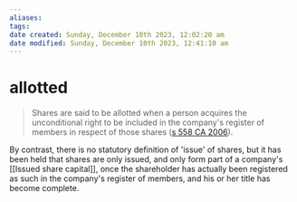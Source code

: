 ```yaml
---
aliases: 
tags: 
date created: Sunday, December 10th 2023, 12:02:20 am
date modified: Sunday, December 10th 2023, 12:41:10 am
---
```


# allotted

> Shares are said to be allotted when a person acquires the unconditional right to be included in the company's register of members in respect of those shares ([s 558 CA 2006](https://www.legislation.gov.uk/ukpga/2006/46/section/558)).

By contrast, there is no statutory definition of 'issue' of shares, but it has been held that shares are only issued, and only form part of a company's [[Issued share capital]], once the shareholder has actually been registered as such in the company's register of members, and his or her title has become complete.
